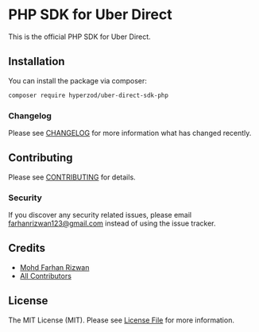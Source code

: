 # PHP SDK for Uber Direct

This is the official PHP SDK for Uber Direct.

## Installation

You can install the package via composer:

```bash
composer require hyperzod/uber-direct-sdk-php
```

### Changelog

Please see [CHANGELOG](CHANGELOG.md) for more information what has changed recently.

## Contributing

Please see [CONTRIBUTING](CONTRIBUTING.md) for details.

### Security

If you discover any security related issues, please email farhanrizwan123@gmail.com instead of using the issue tracker.

## Credits

- [Mohd Farhan Rizwan](https://github.com/farhanmanna)
- [All Contributors](../../contributors)

## License

The MIT License (MIT). Please see [License File](LICENSE.md) for more information.
